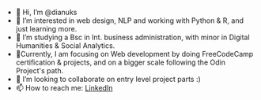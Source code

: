 - 👋 Hi, I’m @dianuks
- 👀 I’m interested in web design, NLP and working with Python & R, and just learning more.
- 🌱 I’m studying a Bsc in Int. business administration, with minor in Digital Humanities & Social Analytics.  
- :blossom:Currently, I am focusing on Web development by doing FreeCodeCamp certification & projects, and on a bigger scale following the Odin Project's path.
- 💞️ I’m looking to collaborate on entry level project parts :)
- 📫 How to reach me: [LinkedIn](https://www.linkedin.com/in/diana-atopkina/)

<!---
dianuks/dianuks is a ✨ special ✨ repository because its `README.md` (this file) appears on your GitHub profile.
You can click the Preview link to take a look at your changes.
--->
